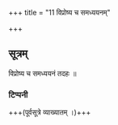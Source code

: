 +++
title = "11 विप्रोष्य च समध्ययनम्"

+++
## सूत्रम्
विप्रोष्य च समध्ययनं तदहः ॥
### टिप्पनी
+++(पूर्वसूत्रे व्याख्यातम् ।)+++
